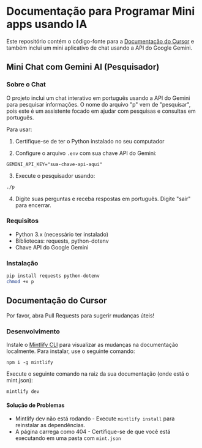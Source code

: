 # Documentação para Programar Mini apps usando IA

Este repositório contém o código-fonte para a [Documentação do Cursor](https://docs.cursor.com) e também inclui um mini aplicativo de chat usando a API do Google Gemini.

## Mini Chat com Gemini AI (Pesquisador)

### Sobre o Chat

O projeto inclui um chat interativo em português usando a API do Gemini para pesquisar informações. O nome do arquivo "p" vem de "pesquisar", pois este é um assistente focado em ajudar com pesquisas e consultas em português.

Para usar:

1. Certifique-se de ter o Python instalado no seu computador

2. Configure o arquivo `.env` com sua chave API do Gemini:

```
GEMINI_API_KEY="sua-chave-api-aqui"
```

3. Execute o pesquisador usando:

```bash
./p
```

4. Digite suas perguntas e receba respostas em português. Digite "sair" para encerrar.

### Requisitos

- Python 3.x (necessário ter instalado)
- Bibliotecas: requests, python-dotenv
- Chave API do Google Gemini

### Instalação

```bash
pip install requests python-dotenv
chmod +x p
```

## Documentação do Cursor

Por favor, abra Pull Requests para sugerir mudanças úteis!

### Desenvolvimento

Instale o [Mintlify CLI](https://www.npmjs.com/package/mintlify) para visualizar as mudanças na documentação localmente. Para instalar, use o seguinte comando:

```
npm i -g mintlify
```

Execute o seguinte comando na raiz da sua documentação (onde está o mint.json):

```
mintlify dev
```

#### Solução de Problemas

- Mintlify dev não está rodando - Execute `mintlify install` para reinstalar as dependências.
- A página carrega como 404 - Certifique-se de que você está executando em uma pasta com `mint.json`
